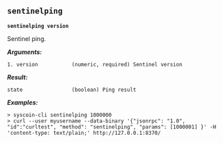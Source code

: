 ## **`sentinelping`**

**`sentinelping version`**

Sentinel ping.

***Arguments:***

```
1. version           (numeric, required) Sentinel version

```



***Result:***

```
state                (boolean) Ping result

```



***Examples:***

```
> syscoin-cli sentinelping 1000000
> curl --user myusername --data-binary '{"jsonrpc": "1.0", "id":"curltest", "method": "sentinelping", "params": [1000001] }' -H 'content-type: text/plain;' http://127.0.0.1:8370/
```
